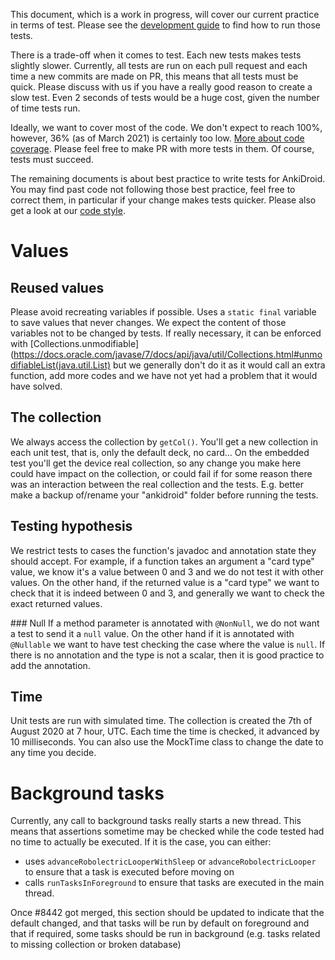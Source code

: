 This document, which is a work in progress, will cover our current practice in terms of test. Please see the [development guide](https://github.com/ankidroid/Anki-Android/wiki/Development-Guide#running-automated-tests) to find how to run those tests.

There is a trade-off when it comes to test. Each new tests makes tests slightly slower. Currently, all tests are run on each pull request and each time a new commits are made on PR, this means that all tests must be quick. Please discuss with us if you have a really good reason to create a slow test. Even 2 seconds of tests would be a huge cost, given the number of time tests run.

Ideally, we want to cover most of the code. We don't expect to reach 100%, however, 36% (as of March 2021) is certainly too low. [More about code coverage](https://github.com/ankidroid/Anki-Android/wiki/Development-Guide#code-coverage). Please feel free to make PR with more tests in them. Of course, tests must succeed.

The remaining documents is about best practice to write tests for AnkiDroid. You may find past code not following those best practice, feel free to correct them, in particular if your change makes tests quicker. Please also get a look at our [code style](https://github.com/ankidroid/Anki-Android/wiki/Code-style).

# Values
## Reused values
Please avoid recreating variables if possible. Uses a `static final` variable to save values that never changes. We expect the content of those variables not to be changed by tests. If really necessary, it can be enforced with [Collections.unmodifiable](https://docs.oracle.com/javase/7/docs/api/java/util/Collections.html#unmodifiableList(java.util.List) but we generally don't do it as it would call an extra function, add more codes and we have not yet had a problem that it would have solved.

## The collection
We always access the collection by `getCol()`. You'll get a new collection in each unit test, that is, only the default deck, no card... On the embedded test you'll get the device real collection, so any change you make here could have impact on the collection, or could fail if for some reason there was an interaction between the real collection and the tests. E.g. better make a backup of/rename your "ankidroid" folder before running the tests.

## Testing hypothesis
We restrict tests to cases the function's javadoc and annotation state they should accept. For example, if a function takes an argument a "card type" value, we know it's a value between 0 and 3 and we do not test it with other values. On the other hand, if the returned value is a "card type" we want to check that it is indeed between 0 and 3, and generally we want to check the exact returned values.

### Null
If a method parameter is annotated with `@NonNull`, we do not want a test to send it a `null` value. On the other hand if it is annotated with `@Nullable` we want to have test checking the case where the value is `null`. If there is no annotation and the type is not a scalar, then it is good practice to add the annotation. 

## Time
Unit tests are run with simulated time. The collection is created the 7th of August 2020 at 7 hour, UTC. Each time the time is checked, it advanced by 10 milliseconds. You can also use the MockTime class to change the date to any time you decide.


# Background tasks

Currently, any call to background tasks really starts a new thread. This means that assertions sometime may be checked while the code tested had no time to actually be executed. If it is the case, you can either: 
* uses `advanceRobolectricLooperWithSleep` or `advanceRobolectricLooper` to ensure that a task is executed before moving on
* calls `runTasksInForeground` to ensure that tasks are executed in the main thread. 

Once #8442 got merged, this section should be updated to indicate that the default changed, and that tasks will be run by default on foreground and that if required, some tasks should be run in background (e.g. tasks related to missing collection or broken database)

